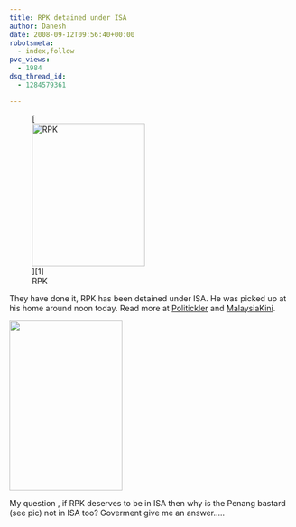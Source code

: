 ```yaml
---
title: RPK detained under ISA
author: Danesh
date: 2008-09-12T09:56:40+00:00
robotsmeta:
  - index,follow
pvc_views:
  - 1984
dsq_thread_id:
  - 1284579361

---
```

<figure id="attachment_903" aria-describedby="caption-attachment-903" style="width: 200px" class="wp-caption alignnone">[<img loading="lazy" class="size-medium wp-image-903" title="RPK" src="/wp-content/uploads/2008/09/rpk-isa.jpg" alt="RPK" width="200" height="254" />][1]<figcaption id="caption-attachment-903" class="wp-caption-text">RPK</figcaption></figure>

They have done it, RPK has been detained under ISA. He was picked up at his home around noon today. Read more at [Politickler][2] and [MalaysiaKini][3].

[<img loading="lazy" class="alignnone size-medium wp-image-904" title="ahmad-ismail" src="/wp-content/uploads/2008/09/ahmad-ismail.jpg" alt="" width="200" height="301" />][4]

My question , if RPK deserves to be in ISA then why is the Penang bastard (see pic) not in ISA too? Goverment give me an answer&#8230;..

 [1]: /wp-content/uploads/2008/09/rpk-isa.jpg
 [2]: http://politickler.com/posts/raja-petra-detained-under-isa/
 [3]: http://www1.malaysiakini.com/news/89544
 [4]: /wp-content/uploads/2008/09/ahmad-ismail.jpg